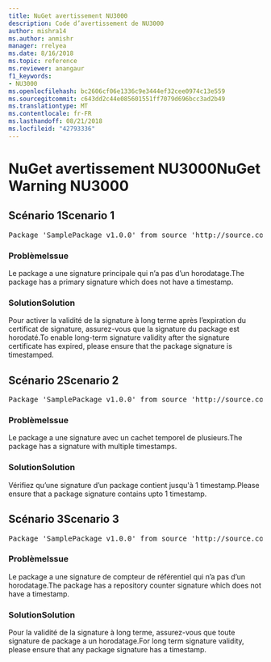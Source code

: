 ```yaml
---
title: NuGet avertissement NU3000
description: Code d’avertissement de NU3000
author: mishra14
ms.author: anmishr
manager: rrelyea
ms.date: 8/16/2018
ms.topic: reference
ms.reviewer: anangaur
f1_keywords:
- NU3000
ms.openlocfilehash: bc2606cf06e1336c9e3444ef32cee0974c13e559
ms.sourcegitcommit: c643dd2c44e085601551ff7079d696bcc3ad2b49
ms.translationtype: MT
ms.contentlocale: fr-FR
ms.lasthandoff: 08/21/2018
ms.locfileid: "42793336"
---
```

# <a name="nuget-warning-nu3000"></a><span data-ttu-id="753df-103">NuGet avertissement NU3000</span><span class="sxs-lookup"><span data-stu-id="753df-103">NuGet Warning NU3000</span></span>

## <a name="scenario-1"></a><span data-ttu-id="753df-104">Scénario 1</span><span class="sxs-lookup"><span data-stu-id="753df-104">Scenario 1</span></span>

<pre>Package 'SamplePackage v1.0.0' from source 'http://source.com/index.json': The primary signature does not have a timestamp.</pre>

### <a name="issue"></a><span data-ttu-id="753df-105">Problème</span><span class="sxs-lookup"><span data-stu-id="753df-105">Issue</span></span>

<span data-ttu-id="753df-106">Le package a une signature principale qui n’a pas d’un horodatage.</span><span class="sxs-lookup"><span data-stu-id="753df-106">The package has a primary signature which does not have a timestamp.</span></span>


### <a name="solution"></a><span data-ttu-id="753df-107">Solution</span><span class="sxs-lookup"><span data-stu-id="753df-107">Solution</span></span>

<span data-ttu-id="753df-108">Pour activer la validité de la signature à long terme après l’expiration du certificat de signature, assurez-vous que la signature du package est horodaté.</span><span class="sxs-lookup"><span data-stu-id="753df-108">To enable long-term signature validity after the signature certificate has expired, please ensure that the package signature is timestamped.</span></span>



## <a name="scenario-2"></a><span data-ttu-id="753df-109">Scénario 2</span><span class="sxs-lookup"><span data-stu-id="753df-109">Scenario 2</span></span>

<pre>Package 'SamplePackage v1.0.0' from source 'http://source.com/index.json': Multiple timestamps are not accepted.</pre>

### <a name="issue"></a><span data-ttu-id="753df-110">Problème</span><span class="sxs-lookup"><span data-stu-id="753df-110">Issue</span></span>

<span data-ttu-id="753df-111">Le package a une signature avec un cachet temporel de plusieurs.</span><span class="sxs-lookup"><span data-stu-id="753df-111">The package has a signature with multiple timestamps.</span></span>


### <a name="solution"></a><span data-ttu-id="753df-112">Solution</span><span class="sxs-lookup"><span data-stu-id="753df-112">Solution</span></span>

<span data-ttu-id="753df-113">Vérifiez qu’une signature d’un package contient jusqu'à 1 timestamp.</span><span class="sxs-lookup"><span data-stu-id="753df-113">Please ensure that a package signature contains upto 1 timestamp.</span></span>



## <a name="scenario-3"></a><span data-ttu-id="753df-114">Scénario 3</span><span class="sxs-lookup"><span data-stu-id="753df-114">Scenario 3</span></span>

<pre>Package 'SamplePackage v1.0.0' from source 'http://source.com/index.json': The repository countersignature does not have a timestamp.</pre>

### <a name="issue"></a><span data-ttu-id="753df-115">Problème</span><span class="sxs-lookup"><span data-stu-id="753df-115">Issue</span></span>

<span data-ttu-id="753df-116">Le package a une signature de compteur de référentiel qui n’a pas d’un horodatage.</span><span class="sxs-lookup"><span data-stu-id="753df-116">The package has a repository counter signature which does not have a timestamp.</span></span>


### <a name="solution"></a><span data-ttu-id="753df-117">Solution</span><span class="sxs-lookup"><span data-stu-id="753df-117">Solution</span></span>

<span data-ttu-id="753df-118">Pour la validité de la signature à long terme, assurez-vous que toute signature de package a un horodatage.</span><span class="sxs-lookup"><span data-stu-id="753df-118">For long term signature validity, please ensure that any package signature has a timestamp.</span></span>


